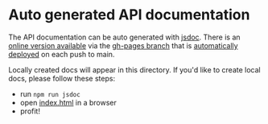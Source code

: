 # Auto generated API documentation

The API documentation can be auto generated with [jsdoc](https://github.com/jsdoc/jsdoc). 
There is an [online version available](https://chillerlan.github.io/js-qrcode/) via the [gh-pages branch](https://github.com/chillerlan/js-qrcode/tree/gh-pages) that is [automatically deployed](https://github.com/chillerlan/js-qrcode/deployments) on each push to main.

Locally created docs will appear in this directory. If you'd like to create local docs, please follow these steps:

- run `npm run jsdoc`
- open [index.html](./index.html) in a browser
- profit!
